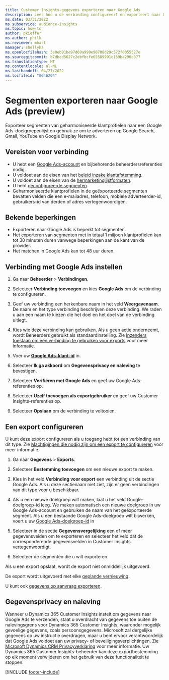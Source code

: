 ```yaml
---
title: Customer Insights-gegevens exporteren naar Google Ads
description: Leer hoe u de verbinding configureert en exporteert naar Google Ads.
ms.date: 03/31/2022
ms.subservice: audience-insights
ms.topic: how-to
author: pkieffer
ms.author: philk
ms.reviewer: mhart
manager: shellyha
ms.openlocfilehash: 3e0eb91be97d69a999e90708d29c572f0055527e
ms.sourcegitcommit: b7dbcd5627c2ebfbcfe65589991c159ba290d377
ms.translationtype: HT
ms.contentlocale: nl-NL
ms.lasthandoff: 04/27/2022
ms.locfileid: "8646204"
---
```

# <a name="export-segments-to-google-ads-preview"></a>Segmenten exporteren naar Google Ads (preview)

Exporteer segmenten van geharmoniseerde klantprofielen naar een Google Ads-doelgroepenlijst en gebruik ze om te adverteren op Google Search, Gmail, YouTube en Google Display Network. 


## <a name="prerequisites-for-connection"></a>Vereisten voor verbinding

-   U hebt een [Google Ads-account](https://ads.google.com/) en bijbehorende beheerdersreferenties nodig.
-   U voldoet aan de eisen van het [beleid inzake klantafstemming](https://support.google.com/adspolicy/answer/6299717).
-   U voldoet aan de eisen van de [hermarketinglijstformaten](https://support.google.com/google-ads/answer/7558048).
-   U hebt [geconfigureerde segmenten](segments.md).
-   Geharmoniseerde klantprofielen in de geëxporteerde segmenten bevatten velden die een e-mailadres, telefoon, mobiele adverteerder-id, gebruikers-id van derden of adres vertegenwoordigen.

## <a name="known-limitations"></a>Bekende beperkingen

- Exporteren naar Google Ads is beperkt tot segmenten.
- Het exporteren van segmenten met in totaal 1 miljoen klantprofielen kan tot 30 minuten duren vanwege beperkingen aan de kant van de provider. 
- Het matchen in Google Ads kan tot 48 uur duren.

## <a name="set-up-connection-to-google-ads"></a>Verbinding met Google Ads instellen

1. Ga naar **Beheerder** > **Verbindingen**.

1. Selecteer **Verbinding toevoegen** en kies **Google Ads** om de verbinding te configureren.

1. Geef uw verbinding een herkenbare naam in het veld **Weergavenaam**. De naam en het type verbinding beschrijven deze verbinding. We raden u aan een naam te kiezen die het doel en het doel van de verbinding uitlegt.

1. Kies wie deze verbinding kan gebruiken. Als u geen actie onderneemt, wordt Beheerders gebruikt als standaardinstelling. Zie [Inzenders toestaan om een verbinding te gebruiken voor exports](connections.md#allow-contributors-to-use-a-connection-for-exports) voor meer informatie.

1. Voer uw **[Google Ads-klant-id](https://support.google.com/google-ads/answer/1704344)** in.

1. Selecteer **Ik ga akkoord** om **Gegevensprivacy en naleving** te bevestigen.

1. Selecteer **Verifiëren met Google Ads** en geef uw Google Ads-referenties op.

1. Selecteer **Uzelf toevoegen als exportgebruiker** en geef uw Customer Insights-referenties op.

1. Selecteer **Opslaan** om de verbinding te voltooien. 

## <a name="configure-an-export"></a>Een export configureren

U kunt deze export configureren als u toegang hebt tot een verbinding van dit type. Zie [Machtigingen die nodig zijn om een export te configureren](export-destinations.md#set-up-a-new-export) voor meer informatie.

1. Ga naar **Gegevens** > **Exports**.

1. Selecteer **Bestemming toevoegen** om een nieuwe export te maken.

1. Kies in het veld **Verbinding voor export** een verbinding uit de sectie Google Ads. Als u deze sectienaam niet ziet, zijn er geen verbindingen van dit type voor u beschikbaar.

1. Als u een nieuwe doelgroep wilt maken, laat u het veld Google-doelgroep-id leeg. We maken automatisch een nieuwe doelgroep in uw Google Ads-account en gebruiken de naam van het geëxporteerde segment. Als u een bestaande Google Ads-doelgroep wilt bijwerken, voert u uw [Google Ads-doelgroep-id](https://support.google.com/google-ads/answer/7558048?hl=en#:~:text=Audience%20lists%20is%20a%20section,Display%20Network%20through%20remarketing%20campaigns.) in

1. Selecteer in de sectie **Gegevensvergelijking** een of meer gegevensvelden om te exporteren en selecteer het veld dat de corresponderende gegevensvelden in Customer Insights vertegenwoordigt.

1. Selecteer de segmenten die u wilt exporteren. 

Als u een export opslaat, wordt de export niet onmiddellijk uitgevoerd.

De export wordt uitgevoerd met elke [geplande vernieuwing](system.md#schedule-tab). 

U kunt ook [gegevens op aanvraag exporteren](export-destinations.md#run-exports-on-demand). 

## <a name="data-privacy-and-compliance"></a>Gegevensprivacy en naleving

Wanneer u Dynamics 365 Customer Insights instelt om gegevens naar Google Ads te verzenden, staat u overdracht van gegevens toe buiten de nalevingsgrens voor Dynamics 365 Customer Insights, waaronder mogelijk gevoelige gegevens, zoals persoonsgegevens. Microsoft zal dergelijke gegevens op uw instructie overdragen, maar u bent ervoor verantwoordelijk dat Google Ads voldoet aan uw privacy- of beveiligingsverplichtingen. Zie [Microsoft Dynamics CRM Privacyverklaring](https://go.microsoft.com/fwlink/?linkid=396732) voor meer informatie.
Uw Dynamics 365 Customer Insights-beheerder kan deze exportbestemming op elk moment verwijderen om het gebruik van deze functionaliteit te stoppen.


[!INCLUDE [footer-include](includes/footer-banner.md)]
